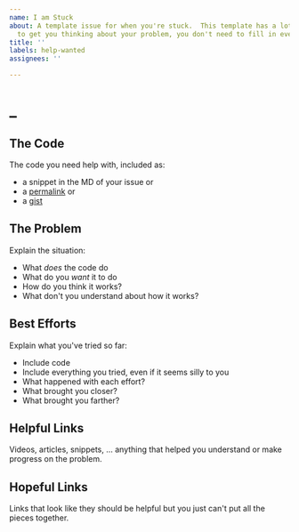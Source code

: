 ```yaml
---
name: I am Stuck
about: A template issue for when you're stuck.  This template has a lot of sections
  to get you thinking about your problem, you don't need to fill in every one of them
title: ''
labels: help-wanted
assignees: ''

---
```


# _

## The Code

The code you need help with, included as:

- a snippet in the MD of your issue or
- a [permalink](https://help.github.com/en/github/managing-your-work-on-github/creating-a-permanent-link-to-a-code-snippet) or
- a [gist](https://help.github.com/en/github/writing-on-github/creating-gists)

## The Problem

Explain the situation:

- What _does_ the code do
- What do you _want_ it to do
- How do you think it works?
- What don't you understand about how it works?

## Best Efforts

Explain what you've tried so far:

- Include code
- Include everything you tried, even if it seems silly to you
- What happened with each effort?
- What brought you closer?
- What brought you farther?

## Helpful Links

Videos, articles, snippets, ... anything that helped you understand or make progress on the problem.

## Hopeful Links

Links that look like they should be helpful but you just can't put all the pieces together.
